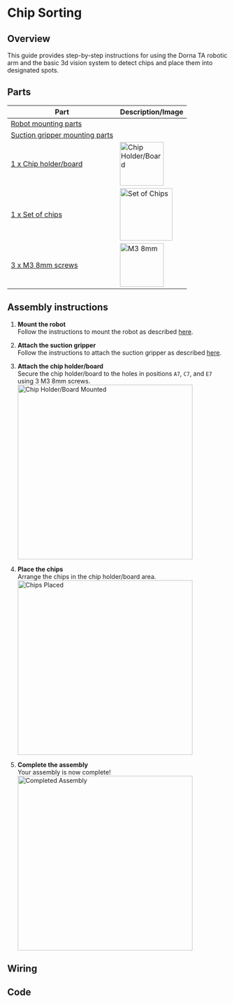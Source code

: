 # **Chip Sorting**

## **Overview**
This guide provides step-by-step instructions for using the Dorna TA robotic arm and the basic 3d vision system to detect chips and place them into designated spots.

## **Parts**
| **Part** | **Description/Image** |
|---|---|
| [Robot mounting parts](https://github.com/dorna-robotics/education/blob/main/mount_robot/README.md#parts) |   |
| [Suction gripper mounting parts](https://github.com/dorna-robotics/education/tree/main/attach_suction_gripper#parts) |   |
| [1 x Chip holder/board](https://github.com/dorna-robotics/education/blob/main/basic_object_detection/Assets/GamePieceHolder%20v9.stl) | <img src="https://i.imgur.com/YC4SMsz.png" alt="Chip Holder/Board" width="100"/> |
| [1 x Set of chips](https://github.com/dorna-robotics/education/blob/main/basic_object_detection/Assets/Chips%20v4.stl) | <img src="https://i.imgur.com/eWH0BdG.png" alt="Set of Chips" width="120"/> |
| [3 x M3 8mm screws](https://www.mcmaster.com/91290A113/) | <img src="https://i.imgur.com/S8DSl5u.png" alt="M3 8mm" width="100"/>  |

## **Assembly instructions**

1. **Mount the robot**  
   Follow the instructions to mount the robot as described [here](https://github.com/dorna-robotics/education/blob/main/mount_robot/README.md#assembly).
   
3. **Attach the suction gripper**  
   Follow the instructions to attach the suction gripper as described [here](https://github.com/dorna-robotics/education/tree/main/attach_suction_gripper#assembly).  

4. **Attach the chip holder/board**  
   Secure the chip holder/board to the holes in positions ``A7``, ``C7``, and ``E7`` using 3 M3 8mm screws.  
   <img src="img_here" alt="Chip Holder/Board Mounted" width="400"/>

5. **Place the chips**  
   Arrange the chips in the chip holder/board area.  
   <img src="img_here" alt="Chips Placed" width="400"/>

6. **Complete the assembly**  
   Your assembly is now complete!  
   <img src="img_here" alt="Completed Assembly" width="400"/>

## **Wiring**

## **Code**

